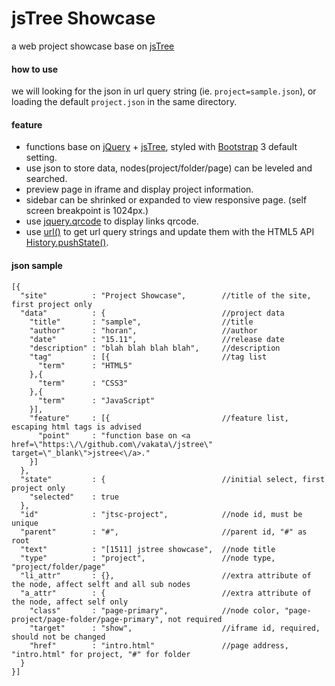 # jsTree Showcase
a web project showcase base on [jsTree](https://github.com/vakata/jstree)

#### how to use
we will looking for the json in url query string (ie. `project=sample.json`), or loading the default `project.json` in the same directory.

#### feature
* functions base on [jQuery](https://github.com/jquery/jquery) + [jsTree](https://github.com/vakata/jstree), styled with [Bootstrap](https://github.com/twbs/bootstrap) 3 default setting.
* use json to store data, nodes(project/folder/page) can be leveled and searched.
* preview page in iframe and display project information.
* sidebar can be shrinked or expanded to view responsive page. (self screen breakpoint is 1024px.)
* use [jquery.qrcode](https://github.com/jeromeetienne/jquery-qrcode) to display links qrcode.
* use [url()](https://github.com/websanova/js-url) to get url query strings and update them with the HTML5 API [History.pushState()](https://developer.mozilla.org/docs/Web/API/History/pushState).

#### json sample

	[{
	  "site"          : "Project Showcase",        //title of the site, first project only
	  "data"          : {                          //project data
	    "title"       : "sample",	               //title
	    "author"      : "horan",                   //author
	    "date"        : "15.11",                   //release date
	    "description" : "blah blah blah blah",     //description
	    "tag"         : [{                         //tag list
	      "term"      : "HTML5"
		},{
	      "term"      : "CSS3"
		},{
	      "term"      : "JavaScript"
	    }],
	    "feature"     : [{                         //feature list, escaping html tags is advised
	      "point"     : "function base on <a href=\"https:\/\/github.com\/vakata\/jstree\" target=\"_blank\">jstree<\/a>."
	    }]
	  },
	  "state"         : {                          //initial select, first project only
	    "selected"    : true
	  },
	  "id"            : "jtsc-project",            //node id, must be unique
	  "parent"        : "#",                       //parent id, "#" as root
	  "text"          : "[1511] jstree showcase",  //node title
	  "type"          : "project",                 //node type, "project/folder/page"
	  "li_attr"       : {},                        //extra attribute of the node, affect selft and all sub nodes
	  "a_attr"        : {                          //extra attribute of the node, affect self only
	    "class"       : "page-primary",            //node color, "page-project/page-folder/page-primary", not required
	    "target"      : "show",                    //iframe id, required, should not be changed
	    "href"        : "intro.html"               //page address, "intro.html" for project, "#" for folder
	  }
	}]